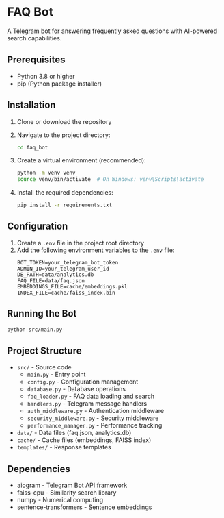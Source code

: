 # FAQ Bot

A Telegram bot for answering frequently asked questions with AI-powered search capabilities.

## Prerequisites

- Python 3.8 or higher
- pip (Python package installer)

## Installation

1. Clone or download the repository
2. Navigate to the project directory:
   ```bash
   cd faq_bot
   ```

3. Create a virtual environment (recommended):
   ```bash
   python -m venv venv
   source venv/bin/activate  # On Windows: venv\Scripts\activate
   ```

4. Install the required dependencies:
   ```bash
   pip install -r requirements.txt
   ```

## Configuration

1. Create a `.env` file in the project root directory
2. Add the following environment variables to the `.env` file:
   ```
   BOT_TOKEN=your_telegram_bot_token
   ADMIN_ID=your_telegram_user_id
   DB_PATH=data/analytics.db
   FAQ_FILE=data/faq.json
   EMBEDDINGS_FILE=cache/embeddings.pkl
   INDEX_FILE=cache/faiss_index.bin
   ```

## Running the Bot

```bash
python src/main.py
```

## Project Structure

- `src/` - Source code
  - `main.py` - Entry point
  - `config.py` - Configuration management
  - `database.py` - Database operations
  - `faq_loader.py` - FAQ data loading and search
  - `handlers.py` - Telegram message handlers
  - `auth_middleware.py` - Authentication middleware
  - `security_middleware.py` - Security middleware
  - `performance_manager.py` - Performance tracking
- `data/` - Data files (faq.json, analytics.db)
- `cache/` - Cache files (embeddings, FAISS index)
- `templates/` - Response templates

## Dependencies

- aiogram - Telegram Bot API framework
- faiss-cpu - Similarity search library
- numpy - Numerical computing
- sentence-transformers - Sentence embeddings